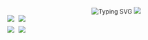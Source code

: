 <div align="center">
  <img src="https://readme-typing-svg.demolab.com?font=Fira+Code&pause=1000&repeat=true&width=435&lines=Hack+the+planet" alt="Typing SVG" />
  <img src="https://github-profile-summary-cards.vercel.app/api/cards/profile-details?username=TetsuroAndo&count_private=true&theme=transparent"/>
  <div style="display: flex; justify-content: left; align-items: center; flex-wrap: nowrap; margin-bottom: 10px;">
  <img src="https://github-profile-summary-cards.vercel.app/api/cards/repos-per-language?username=TetsuroAndo&count_private=true&theme=transparent" style="margin-right: 10px;"/>
  <img src="https://github-profile-summary-cards.vercel.app/api/cards/most-commit-language?username=TetsuroAndo&count_private=true&theme=transparent" style="margin-right: 10px;"/>
</div>
  <div style="display: flex; justify-content: left; align-items: center; flex-wrap: nowrap; margin-bottom: 10px;">
  <img src="https://github-profile-summary-cards.vercel.app/api/cards/stats?username=TetsuroAndo&count_private=true&theme=transparent" style="margin-right: 10px;"/>
  <img src="https://github-profile-summary-cards.vercel.app/api/cards/productive-time?username=TetsuroAndo&count_private=true&theme=transparent" style="margin-right: 10px;"/>
</div>
